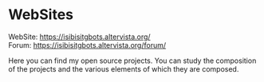# WebSites
WebSite: https://isibisitgbots.altervista.org/<br>
Forum: https://isibisitgbots.altervista.org/forum/

Here you can find my open source projects. You can study the composition of the projects and the various elements of which they are composed.
